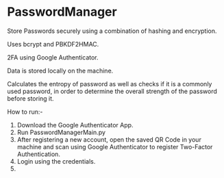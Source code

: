 # PasswordManager
Store Passwords securely using a combination of hashing and encryption.

Uses bcrypt and PBKDF2HMAC.

2FA using Google Authenticator.

Data is stored locally on the machine.

Calculates the entropy of password as well as checks if it is a commonly used password, in order to determine the overall strength of the password before storing it.

How to run:-

1. Download the Google Authenticator App.
2. Run PasswordManagerMain.py
3. After registering a new account, open the saved QR Code in your machine and scan using Google Authenticator to register Two-Factor Authentication.
4. Login using the credentials.
5. 

